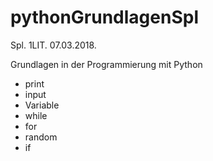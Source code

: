 # pythonGrundlagenSpl

Spl.	1LIT.	07.03.2018.

Grundlagen in der Programmierung mit Python

* print
* input
* Variable
* while
* for
* random
* if
